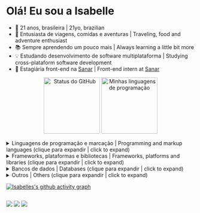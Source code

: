# Olá! Eu sou a Isabelle
- 🎈 21 anos, brasileira | 21yo, brazilian
- 🎠 Entusiasta de viagens, comidas e aventuras | Traveling, food and adventure enthusiast
- 📚 Sempre aprendendo um pouco mais | Always learning a little bit more
- 💡 Estudando desenvolvimento de software multiplataforma | Studying cross-plataform software development 
- 🚀 Estagiária front-end na [Sanar](https://posmed.sanarmed.com) | Front-end intern at [Sanar](https://posmed.sanarmed.com) 

<p align="center">
  <img height="150em" src="https://github-readme-stats.vercel.app/api/?username=drisabelles&layout=compact&langs_count=7&theme=dracula&show_icons=true" alt="Status do GitHub" />
  <img height="150em" src="https://github-readme-stats.vercel.app/api/top-langs/?username=drisabelles&layout=compact&langs_count=7&theme=dracula&show_icons=true&langs_count=6" alt="Minhas linguagens de programação" />
</p>

<details>
  <summary>Linguagens de programação e marcação | Programming and markup languages  (clique para expandir | click to expand)</summary>
    <p>
      <div style="display: inline_block">
        <img align="center" alt="Belle-Js" src="https://img.shields.io/badge/JavaScript-323330?style=for-the-badge&logo=javascript&logoColor=F7DF1E">
        <img align="center" alt="Belle-CSS" src="https://img.shields.io/badge/CSS-239120?&style=for-the-badge&logo=css3&logoColor=white">
        <img align="center" alt="Belle-Python" src="https://img.shields.io/badge/Python-3776AB?style=for-the-badge&logo=python&logoColor=white">
        <img align="center" alt="Belle-C" src="https://img.shields.io/badge/C-00599C?style=for-the-badge&logo=c&logoColor=white">
        <img align="center" alt="Belle-HTML" src="https://img.shields.io/badge/HTML-239120?style=for-the-badge&logo=html5&logoColor=white">
        <img align="center" alt="Belle-Ts" src="https://img.shields.io/badge/TypeScript-007ACC?style=for-the-badge&logo=typescript&logoColor=white">
        <img align="center" alt="Belle-Java" src="https://img.shields.io/badge/Java-ED8B00?style=for-the-badge&logo=java&logoColor=white">
      </div>
    </p>
</details>

<details>
  <summary>Frameworks, plataformas e bibliotecas | Frameworks, platforms and libraries (clique para expandir | click to expand)</summary>
    <p>
      <div style="display: inline_block">
        <img align="center" alt="Belle-Django" src="https://img.shields.io/badge/Django-092E20?style=for-the-badge&logo=django&logoColor=white">
        <img align="center" alt="Belle-React" src="https://img.shields.io/badge/react-%2320232a.svg?style=for-the-badge&logo=react&logoColor=%2361DAFB">
        <img align="center" alt="Belle-Flask" src="https://img.shields.io/badge/flask-%23000.svg?style=for-the-badge&logo=flask&logoColor=white">
        <img align="center" alt="Belle-Insomnia" src="https://img.shields.io/badge/Insomnia-black?style=for-the-badge&logo=insomnia&logoColor=5849BE">
        <img align="center" alt="Belle-Spring" src="https://img.shields.io/badge/spring-%236DB33F.svg?style=for-the-badge&logo=spring&logoColor=white">
        <img align="center" alt="Belle-Boot" src="https://img.shields.io/badge/bootstrap-%23563D7C.svg?style=for-the-badge&logo=bootstrap&logoColor=white">
        <img align="center" alt="Belle-Node" src="https://img.shields.io/badge/node.js-6DA55F?style=for-the-badge&logo=node.js&logoColor=white">
        <img align="center" alt="Belle-React" src="https://img.shields.io/badge/react-%2320232a.svg?style=for-the-badge&logo=react&logoColor=%2361DAFB">
      </div>
    </p>
</details>

<details>
  <summary>Bancos de dados | Databases (clique para expandir | click to expand)</summary>
    <p>
      <div style="display: inline_block">
        <img align="center" alt="Belle-Postgres" src="https://img.shields.io/badge/postgres-%23316192.svg?style=for-the-badge&logo=postgresql&logoColor=white">
        <img align="center" alt="Belle-Mysql" src="https://img.shields.io/badge/mysql-%2300f.svg?style=for-the-badge&logo=mysql&logoColor=white">
        <img align="center" alt="Belle-Mongo" src="https://img.shields.io/badge/MongoDB-%234ea94b.svg?style=for-the-badge&logo=mongodb&logoColor=white">
      </div>
    </p>
</details>

<details>
  <summary>Outros | Others (clique para expandir | click to expand)</summary>
    <p>
      <div style="display: inline_block">
        <img align="center" alt="Belle-Atom" src="https://img.shields.io/badge/Atom-%2366595C.svg?style=for-the-badge&logo=atom&logoColor=white">
        <img align="center" alt="Belle-Confluence" src="https://img.shields.io/badge/confluence-%23172BF4.svg?style=for-the-badge&logo=confluence&logoColor=white">
        <img align="center" alt="Belle-Notion" src="https://img.shields.io/badge/Notion-%23000000.svg?style=for-the-badge&logo=notion&logoColor=white">
        <img align="center" alt="Belle-Jira" src="https://img.shields.io/badge/jira-%230A0FFF.svg?style=for-the-badge&logo=jira&logoColor=white">
      </div>
    </p>
</details>

[![Isabelles's github activity graph](https://activity-graph.herokuapp.com/graph?username=drisabelles&custom_title=Isabelle's%20activity%20graph&hide_border=true&theme=dracula)](https://github.com/drisabelles/github-readme-activity-graph)

##
  
<div> 
<a href="https://discord.gg/bellsussu#9337" target="_blank"><img src="https://img.shields.io/badge/Discord-7289DA?style=for-the-badge&logo=discord&logoColor=white" target="_blank"></a> 
<a href = "mailto:contato.drisabelles@gmail.com"><img src="https://img.shields.io/badge/Gmail-D14836?style=for-the-badge&logo=gmail&logoColor=white"></a>
<a href="https://www.linkedin.com/in/drisabelles" target="_blank"><img src="https://img.shields.io/badge/-LinkedIn-%230077B5?style=for-the-badge&logo=linkedin&logoColor=white" target="_blank"></a>
</div>
 

<!---
drisabelles/drisabelles is a ✨ special ✨ repository because its `README.md` (this file) appears on your GitHub profile.
You can click the Preview link to take a look at your changes.
--->
